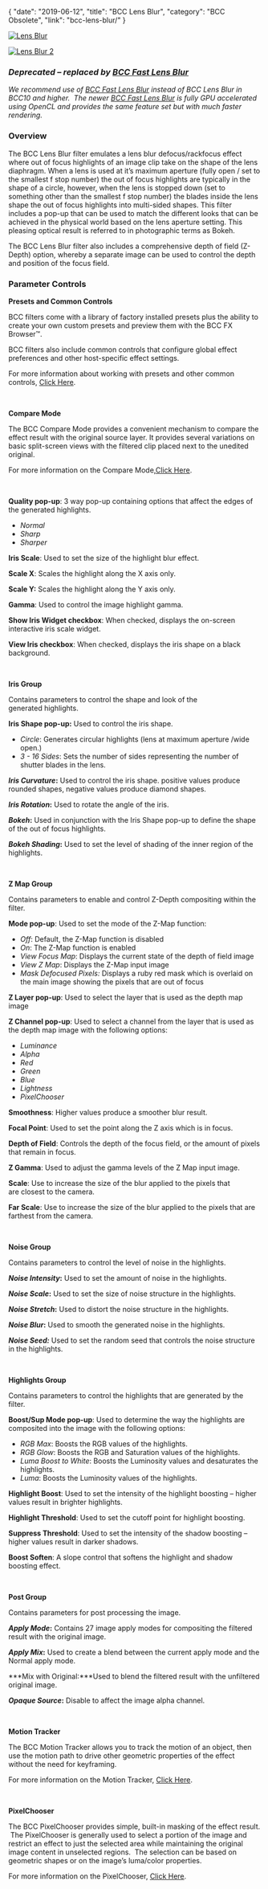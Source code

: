 {
"date": "2019-06-12",
"title": "BCC Lens Blur",
"category": "BCC Obsolete",
"link": "bcc-lens-blur/"
}

 [![Lens Blur](https://borisfx-com-res.cloudinary.com/image/upload//documentation/continuum/uploads/2013/06/Lens-Blur.jpg)](https://borisfx-com-res.cloudinary.com/image/upload//documentation/continuum/uploads/2013/06/Lens-Blur.jpg)  

[![Lens Blur 2](https://borisfx-com-res.cloudinary.com/image/upload//documentation/continuum/uploads/2013/06/Lens-Blur-2.jpg)](https://borisfx-com-res.cloudinary.com/image/upload//documentation/continuum/uploads/2013/06/Lens-Blur-2.jpg)


### *Deprecated – replaced by [BCC Fast Lens Blur](/documentation/continuum/bcc-fast-lens-blur)*


*We recommend use of [BCC Fast Lens Blur](/documentation/continuum/bcc-fast-lens-blur) instead of BCC Lens Blur in BCC10 and higher.  The newer [BCC Fast Lens Blur](/documentation/continuum/bcc-fast-lens-blur) is fully GPU accelerated using OpenCL and provides the same feature set but with much faster rendering.*


### Overview


The BCC Lens Blur filter emulates a lens blur defocus/rackfocus effect where out of focus highlights of an image clip take on the shape of the lens diaphragm. When a lens is used at it’s maximum aperture (fully open / set to the smallest f stop number) the out of focus highlights are typically in the shape of a circle, however, when the lens is stopped down (set to something other than the smallest f stop number) the blades inside the lens shape the out of focus highlights into multi-sided shapes. This filter includes a pop-up that can be used to match the different looks that can be achieved in the physical world based on the lens aperture setting. This pleasing optical result is referred to in photographic terms as Bokeh.


The BCC Lens Blur filter also includes a comprehensive depth of field (Z-Depth) option, whereby a separate image can be used to control the depth and position of the focus field.


### 


### **Parameter Controls**


**Presets and Common Controls**


BCC filters come with a library of factory installed presets plus the ability to create your own custom presets and preview them with the BCC FX Browser™.


BCC filters also include common controls that configure global effect preferences and other host-specific effect settings.


For more information about working with presets and other common controls, [Click Here](/documentation/continuum/bcc-common-controls/).

 


**Compare Mode**


The BCC Compare Mode provides a convenient mechanism to compare the effect result with the original source layer. It provides several variations on basic split-screen views with the filtered clip placed next to the unedited original.


For more information on the Compare Mode,[Click Here](/documentation/continuum/bcc-compare-mode/).

 


**Quality pop-up**: 3 way pop-up containing options that affect the edges of the generated highlights.


* *Normal*
* *Sharp*
* *Sharper*


**Iris Scale**: Used to set the size of the highlight blur effect.


**Scale X**: Scales the highlight along the X axis only.


**Scale Y:** Scales the highlight along the Y axis only.


**Gamma**: Used to control the image highlight gamma.


**Show Iris Widget checkbox**: When checked, displays the on-screen interactive iris scale widget.


**View Iris checkbox**: When checked, displays the iris shape on a black background.


 


**Iris Group**


Contains parameters to control the shape and look of the generated highlights.


**Iris Shape pop-up:** Used to control the iris shape.


* *Circle*:­ Generates circular highlights (lens at maximum aperture /wide open.)
* *3 -­ 16 Sides*:­ Sets the number of sides representing the number of shutter blades in the lens.


***Iris Curvature*:** Used to control the iris shape. positive values produce rounded shapes, negative values produce diamond shapes.


***Iris Rotation*:** Used to rotate the angle of the iris.


***Bokeh*:** Used in conjunction with the Iris Shape pop-up to define the shape of the out of focus highlights.


***Bokeh Shading*:** Used to set the level of shading of the inner region of the highlights.


 


**Z Map Group**


Contains parameters to enable and control Z-Depth compositing within the filter.


**Mode pop-up**: Used to set the mode of the Z-Map function:


* *Off*: Default, the Z-Map function is disabled
* *On*: The Z-Map function is enabled
* *View Focus Map*: Displays the current state of the depth of field image
* *View Z Map*: Displays the Z-Map input image
* *Mask Defocused Pixels:* Displays a ruby red mask which is overlaid on the main image showing the pixels that are out of focus


**Z Layer pop-up**: Used to select the layer that is used as the depth map image


**Z Channel pop-up**: Used to select a channel from the layer that is used as the depth map image with the following options:


* *Luminance*
* *Alpha*
* *Red*
* *Green*
* *Blue*
* *Lightness*
* *PixelChooser*


**Smoothness**: Higher values produce a smoother blur result.


**Focal Point**: Used to set the point along the Z axis which is in focus.


**Depth of Field**: Controls the depth of the focus field, or the amount of pixels that remain in focus.


**Z Gamma**: Used to adjust the gamma levels of the Z Map input image.


**Scale**: Use to increase the size of the blur applied to the pixels that are closest to the camera.


**Far Scale**: Use to increase the size of the blur applied to the pixels that are farthest from the camera.


 


**Noise Group**


Contains parameters to control the level of noise in the highlights.


***Noise Intensity*:** Used to set the amount of noise in the highlights.


***Noise Scale*:** Used to set the size of noise structure in the highlights.


***Noise Stretch*:** Used to distort the noise structure in the highlights.


***Noise Blur*:** Used to smooth the generated noise in the highlights.


***Noise Seed:*** Used to set the random seed that controls the noise structure in the highlights.


 


**Highlights Group**


Contains parameters to control the highlights that are generated by the filter.


**Boost/Sup Mode pop-up**: Used to determine the way the highlights are composited into the image with the following options:


* *RGB Max*: Boosts the RGB values of the highlights.
* *RGB Glow*: Boosts the RGB and Saturation values of the highlights.
* *Luma Boost to White*: Boosts the Luminosity values and desaturates the highlights.
* *Luma*: Boosts the Luminosity values of the highlights.


**Highlight Boost**: Used to set the intensity of the highlight boosting – higher values result in brighter highlights.


**Highlight Threshold**: Used to set the cutoff point for highlight boosting.


**Suppress Threshold**: Used to set the intensity of the shadow boosting – higher values result in darker shadows.


**Boost Soften**: A slope control that softens the highlight and shadow boosting effect.


 


**Post Group**


Contains parameters for post processing the image.


***Apply Mode*:** Contains 27 image apply modes for compositing the filtered result with the original image.


***Apply Mix*:** Used to create a blend between the current apply mode and the Normal apply mode.


***Mix with Original:***Used to blend the filtered result with the unfiltered original image.


***Opaque Source*:** Disable to affect the image alpha channel.


 


**Motion Tracker**


The BCC Motion Tracker allows you to track the motion of an object, then use the motion path to drive other geometric properties of the effect without the need for keyframing.


For more information on the Motion Tracker, [Click Here](/documentation/continuum/bcc-motion-tracker/).

 


**PixelChooser**


The BCC PixelChooser provides simple, built-in masking of the effect result.  The PixelChooser is generally used to select a portion of the image and restrict an effect to just the selected area while maintaining the original image content in unselected regions.  The selection can be based on geometric shapes or on the image’s luma/color properties.


For more information on the PixelChooser, [Click Here](/documentation/continuum/bcc-pixel-chooser/).

 